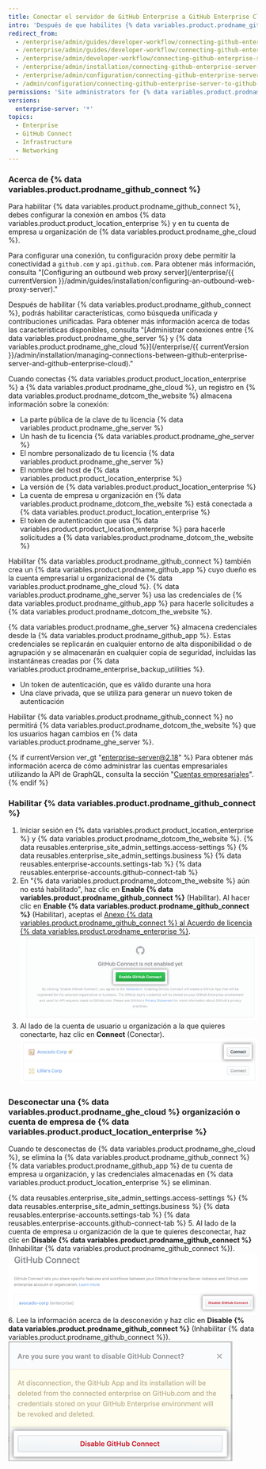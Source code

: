 ```yaml
---
title: Conectar el servidor de GitHub Enterprise a GitHub Enterprise Cloud
intro: 'Después de que habilites {% data variables.product.prodname_github_connect %}, puedes compartir características y flujos de trabajo específicos entre {% data variables.product.product_location_enterprise %} y {% data variables.product.prodname_ghe_cloud %}.'
redirect_from:
  - /enterprise/admin/guides/developer-workflow/connecting-github-enterprise-to-github-com/
  - /enterprise/admin/guides/developer-workflow/connecting-github-enterprise-server-to-github-com
  - /enterprise/admin/developer-workflow/connecting-github-enterprise-server-to-githubcom/
  - /enterprise/admin/installation/connecting-github-enterprise-server-to-github-enterprise-cloud
  - /enterprise/admin/configuration/connecting-github-enterprise-server-to-github-enterprise-cloud
  - /admin/configuration/connecting-github-enterprise-server-to-github-enterprise-cloud
permissions: 'Site administrators for {% data variables.product.prodname_ghe_server %} who are also owners of a {% data variables.product.prodname_ghe_cloud %} organization or enterprise account can enable {% data variables.product.prodname_github_connect %}.'
versions:
  enterprise-server: '*'
topics:
  - Enterprise
  - GitHub Connect
  - Infrastructure
  - Networking
---
```

### Acerca de {% data variables.product.prodname_github_connect %}

Para habilitar {% data variables.product.prodname_github_connect %}, debes configurar la conexión en ambos {% data variables.product.product_location_enterprise %} y en tu cuenta de empresa u organización de {% data variables.product.prodname_ghe_cloud %}.

Para configurar una conexión, tu configuración proxy debe permitir la conectividad a `github.com` y `api.github.com`. Para obtener más información, consulta "[Configuring an outbound web proxy server](/enterprise/{{ currentVersion }}/admin/guides/installation/configuring-an-outbound-web-proxy-server)."

Después de habilitar {% data variables.product.prodname_github_connect %}, podrás habilitar características, como búsqueda unificada y contribuciones unificadas. Para obtener más información acerca de todas las características disponibles, consulta "[Administrar conexiones entre {% data variables.product.prodname_ghe_server %} y {% data variables.product.prodname_ghe_cloud %}](/enterprise/{{ currentVersion }}/admin/installation/managing-connections-between-github-enterprise-server-and-github-enterprise-cloud)."

Cuando conectas {% data variables.product.product_location_enterprise %} a {% data variables.product.prodname_ghe_cloud %}, un registro en {% data variables.product.prodname_dotcom_the_website %} almacena información sobre la conexión:
- La parte pública de la clave de tu licencia {% data variables.product.prodname_ghe_server %}
- Un hash de tu licencia {% data variables.product.prodname_ghe_server %}
- El nombre personalizado de tu licencia {% data variables.product.prodname_ghe_server %}
- El nombre del host de {% data variables.product.product_location_enterprise %}
- La versión de {% data variables.product.product_location_enterprise %}
- La cuenta de empresa u organización en {% data variables.product.prodname_dotcom_the_website %} está conectada a {% data variables.product.product_location_enterprise %}
- El token de autenticación que usa {% data variables.product.product_location_enterprise %} para hacerle solicitudes a {% data variables.product.prodname_dotcom_the_website %}

Habilitar {% data variables.product.prodname_github_connect %} también crea un {% data variables.product.prodname_github_app %} cuyo dueño es la cuenta empresarial u organizacional de {% data variables.product.prodname_ghe_cloud %}. {% data variables.product.prodname_ghe_server %} usa las credenciales de {% data variables.product.prodname_github_app %} para hacerle solicitudes a {% data variables.product.prodname_dotcom_the_website %}.

{% data variables.product.prodname_ghe_server %} almacena credenciales desde la {% data variables.product.prodname_github_app %}. Estas credenciales se replicarán en cualquier entorno de alta disponibilidad o de agrupación y se almacenarán en cualquier copia de seguridad, incluidas las instantáneas creadas por {% data variables.product.prodname_enterprise_backup_utilities %}.
- Un token de autenticación, que es válido durante una hora
- Una clave privada, que se utiliza para generar un nuevo token de autenticación

Habilitar {% data variables.product.prodname_github_connect %} no permitirá {% data variables.product.prodname_dotcom_the_website %} que los usuarios hagan cambios en {% data variables.product.prodname_ghe_server %}.

{% if currentVersion ver_gt "enterprise-server@2.18" %}
Para obtener más información acerca de cómo administrar las cuentas empresariales utilizando la API de GraphQL, consulta la sección "[Cuentas empresariales](/v4/guides/managing-enterprise-accounts)".
{% endif %}
### Habilitar {% data variables.product.prodname_github_connect %}

1. Iniciar sesión en {% data variables.product.product_location_enterprise %} y {% data variables.product.prodname_dotcom_the_website %}.
{% data reusables.enterprise_site_admin_settings.access-settings %}
{% data reusables.enterprise_site_admin_settings.business %}
{% data reusables.enterprise-accounts.settings-tab %}
{% data reusables.enterprise-accounts.github-connect-tab %}
5. En "{% data variables.product.prodname_dotcom_the_website %} aún no está habilitado", haz clic en **Enable {% data variables.product.prodname_github_connect %}** (Habilitar). Al hacer clic en **Enable {% data variables.product.prodname_github_connect %}** (Habilitar), aceptas el <a href="/articles/github-connect-addendum-to-the-github-enterprise-license-agreement/" class="dotcom-only">Anexo {% data variables.product.prodname_github_connect %} al Acuerdo de licencia {% data variables.product.prodname_enterprise %}</a>. ![Habilitar el botón Conectar de GitHub](/assets/images/enterprise/business-accounts/enable-github-connect-button.png)
6. Al lado de la cuenta de usuario u organización a la que quieres conectarte, haz clic en **Connect** (Conectar). ![Conecta el botón junto a una cuenta de empresa o negocio](/assets/images/enterprise/business-accounts/choose-enterprise-or-org-connect.png)

### Desconectar una {% data variables.product.prodname_ghe_cloud %} organización o cuenta de empresa de {% data variables.product.product_location_enterprise %}

Cuando te desconectas de {% data variables.product.prodname_ghe_cloud %}, se elimina la {% data variables.product.prodname_github_connect %} {% data variables.product.prodname_github_app %} de tu cuenta de empresa u organización, y las credenciales almacenadas en {% data variables.product.product_location_enterprise %} se eliminan.

{% data reusables.enterprise_site_admin_settings.access-settings %}
{% data reusables.enterprise_site_admin_settings.business %}
{% data reusables.enterprise-accounts.settings-tab %}
{% data reusables.enterprise-accounts.github-connect-tab %}
5. Al lado de la cuenta de empresa u organización de la que te quieres desconectar, haz clic en **Disable {% data variables.product.prodname_github_connect %}** (Inhabilitar {% data variables.product.prodname_github_connect %}). ![Inhabilitar el botón Conectar de GitHub para una cuenta de empresa o nombre de organización](/assets/images/enterprise/business-accounts/disable-github-connect-button.png)
6. Lee la información acerca de la desconexión y haz clic en **Disable {% data variables.product.prodname_github_connect %}** (Inhabilitar {% data variables.product.prodname_github_connect %}). ![Modal con información de advertencia acerca de la desconexión y el botón de confirmación](/assets/images/enterprise/business-accounts/confirm-disable-github-connect.png)
